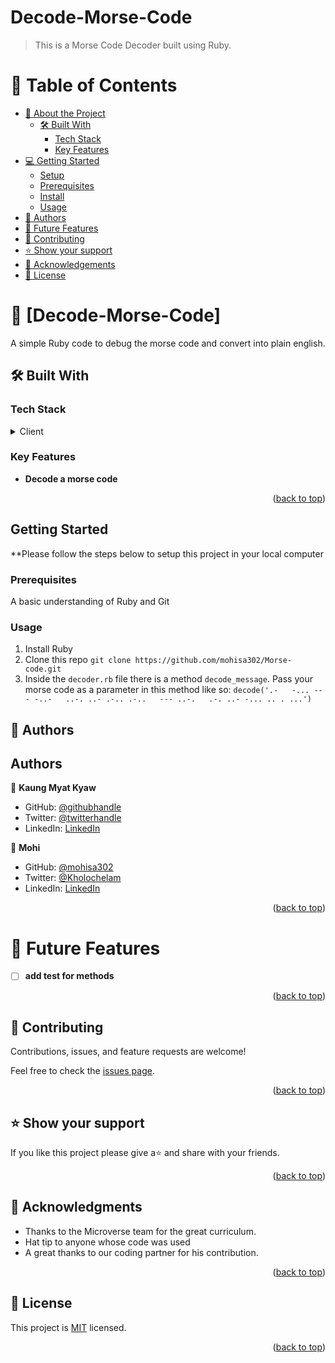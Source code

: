 # Decode-Morse-Code

> This is a Morse Code Decoder built using Ruby.

<a name="readme-top"></a>

<!--
HOW TO USE:
This is an example of how you may give instructions on setting up your project locally.
<!-- TABLE OF CONTENTS -->

# 📗 Table of Contents

- [📖 About the Project](#about-project)
  - [🛠 Built With](#built-with)
    - [Tech Stack](#tech-stack)
    - [Key Features](#key-features)
- [💻 Getting Started](#getting-started)
  - [Setup](#setup)
  - [Prerequisites](#prerequisites)
  - [Install](#install)
  - [Usage](#usage)
- [👥 Authors](#authors)
- [🔭 Future Features](#future-features)
- [🤝 Contributing](#contributing)
- [⭐️ Show your support](#support)
- [🙏 Acknowledgements](#acknowledgements)
- [📝 License](#license)

<!-- PROJECT DESCRIPTION -->

# 📖 [Decode-Morse-Code] <a name="about-project"></a>

A simple Ruby code to debug the morse code and convert into plain english.

## 🛠 Built With <a name="built-with"></a>

### Tech Stack <a name="tech-stack"></a>

<details>
  <summary>Client</summary>
  <ul>
    <li><a href="https://reactjs.org/">Ruby</a></li>
  </ul>
</details>

<!-- Features -->

### Key Features <a name="key-features"></a>

- **Decode a morse code**

<p align="right">(<a href="#readme-top">back to top</a>)</p>

## Getting Started

\*\*Please follow the steps below to setup this project in your local computer

### Prerequisites

A basic understanding of Ruby and Git

### Usage

1. Install Ruby
2. Clone this repo `git clone https://github.com/mohisa302/Morse-code.git`
3. Inside the `decoder.rb` file there is a method `decode_message`. Pass your morse code as a parameter in this method like so: `decode('.-   -... --- -..-   ..-. ..- .-.. .-..   --- ..-.   .-. ..- -... .. . ...')`

<!-- AUTHORS -->

## 👥 Authors <a name="authors"></a>

## Authors

👤 **Kaung Myat Kyaw**

- GitHub: [@githubhandle](https://github.com/Rhaegar121)
- Twitter: [@twitterhandle](https://twitter.com/20Rhaegar)
- LinkedIn: [LinkedIn](https://www.linkedin.com/in/kaung-myat-kyaw-391720227)

👤 **Mohi**

- GitHub: [@mohisa302](https://github.com/mohisa302)
- Twitter: [@Kholochelam](https://twitter.com/Kholochelam)
- LinkedIn: [LinkedIn](https://linkedin.com/in/mohadese-sadeghi-692551199/)

<p align="right">(<a href="#readme-top">back to top</a>)</p>

# 🔭 Future Features <a name="future-features"></a>

- [ ] **add test for methods**

<p align="right">(<a href="#readme-top">back to top</a>)</p>

<!-- CONTRIBUTING -->

<!-- CONTRIBUTING -->

## 🤝 Contributing <a name="contributing"></a>

Contributions, issues, and feature requests are welcome!

Feel free to check the [issues page](https://github.com/bernabasy/Decode_Morse/issues).

<p align="right">(<a href="#readme-top">back to top</a>)</p>

<!-- SUPPORT -->

## ⭐️ Show your support <a name="support"></a>

If you like this project please give a⭐️ and share with your friends.

<p align="right">(<a href="#readme-top">back to top</a>)</p>

<!-- ACKNOWLEDGEMENTS -->

## 🙏 Acknowledgments <a name="acknowledgements"></a>

- Thanks to the Microverse team for the great curriculum.
- Hat tip to anyone whose code was used
- A great thanks to our coding partner for his contribution.

<p align="right">(<a href="#readme-top">back to top</a>)</p>

<!-- LICENSE -->

## 📝 License <a name="license"></a>

This project is [MIT](./LICENSE) licensed.

<p align="right">(<a href="#readme-top">back to top</a>)</p>
